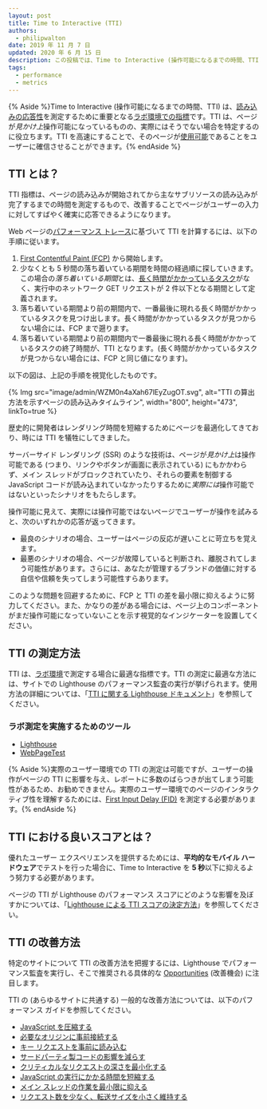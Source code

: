 ```yaml
---
layout: post
title: Time to Interactive (TTI)
authors:
  - philipwalton
date: 2019 年 11 月 7 日
updated: 2020 年 6 月 15 日
description: この投稿では、Time to Interactive (操作可能になるまでの時間、TTI) という指標について紹介し、その測定方法に関する説明を行います。
tags:
  - performance
  - metrics
---
```


{% Aside %}Time to Interactive (操作可能になるまでの時間、TTI) は、[読み込みの応答性](/user-centric-performance-metrics/#in-the-lab)を測定するために重要となる[ラボ環境での指標](/user-centric-performance-metrics/#types-of-metrics)です。TTI は、ページが*見かけ上*操作可能になっているものの、実際にはそうでない場合を特定するのに役立ちます。TTI を高速にすることで、そのページが[使用可能](/user-centric-performance-metrics/#in-the-lab)であることをユーザーに確信させることができます。{% endAside %}

## TTI とは？

TTI 指標は、ページの読み込みが開始されてから主なサブリソースの読み込みが完了するまでの時間を測定するもので、改善することでページがユーザーの入力に対してすばやく確実に応答できるようになります。

Web ページの[パフォーマンス トレース](https://developers.google.com/web/tools/chrome-devtools/evaluate-performance/reference)に基づいて TTI を計算するには、以下の手順に従います。

1. [First Contentful Paint (FCP)](/fcp/) から開始します。
2. 少なくとも 5 秒間の落ち着いている期間を時間の経過順に探していきます。この場合の*落ち着いている期間*とは、[長く時間がかかっているタスク](/custom-metrics/#long-tasks-api)がなく、実行中のネットワーク GET リクエストが 2 件以下となる期間として定義されます。
3. 落ち着いている期間より前の期間内で、一番最後に現れる長く時間がかかっているタスクを見つけ出します。長く時間がかかっているタスクが見つからない場合には、FCP まで遡ります。
4. 落ち着いている期間より前の期間内で一番最後に現れる長く時間がかかっているタスクの終了時間が、TTI となります。(長く時間がかかっているタスクが見つからない場合には、FCP と同じ値になります)。

以下の図は、上記の手順を視覚化したものです。

{% Img src="image/admin/WZM0n4aXah67lEyZugOT.svg", alt="TTI の算出方法を示すページの読み込みタイムライン", width="800", height="473", linkTo=true %}

歴史的に開発者はレンダリング時間を短縮するためにページを最適化してきており、時には TTI を犠牲にしてきました。

サーバーサイド レンダリング (SSR) のような技術は、ページが*見かけ上*は操作可能である (つまり、リンクやボタンが画面に表示されている) にもかかわらず、メイン スレッドがブロックされていたり、それらの要素を制御する JavaScript コードが読み込まれていなかったりするために*実際には*操作可能ではないといったシナリオをもたらします。

操作可能に見えて、実際には操作可能ではないページでユーザーが操作を試みると、次のいずれかの応答が返ってきます。

- 最良のシナリオの場合、ユーザーはページの反応が遅いことに苛立ちを覚えます。
- 最悪のシナリオの場合、ページが故障していると判断され、離脱されてしまう可能性があります。さらには、あなたが管理するブランドの価値に対する自信や信頼を失ってしまう可能性すらあります。

このような問題を回避するために、FCP と TTI の差を最小限に抑えるように努力してください。また、かなりの差がある場合には、ページ上のコンポーネントがまだ操作可能になっていないことを示す視覚的なインジケーターを設置してください。

## TTI の測定方法

TTI は、[ラボ環境](/user-centric-performance-metrics/#in-the-lab)で測定する場合に最適な指標です。TTI の測定に最適な方法には、サイトでの Lighthouse のパフォーマンス監査の実行が挙げられます。使用方法の詳細については、「[TTI に関する Lighthouse ドキュメント](/interactive/)」を参照してください。

### ラボ測定を実施するためのツール

- [Lighthouse](https://developers.google.com/web/tools/lighthouse/)
- [WebPageTest](https://www.webpagetest.org/)

{% Aside %}実際のユーザー環境での TTI の測定は可能ですが、ユーザーの操作がページの TTI に影響を与え、レポートに多数のばらつきが出てしまう可能性があるため、お勧めできません。実際のユーザー環境でのページのインタラクティブ性を理解するためには、[First Input Delay (FID)](/fid/) を測定する必要があります。{% endAside %}

## TTI における良いスコアとは？

優れたユーザー エクスペリエンスを提供するためには、**平均的なモバイル ハードウェア**でテストを行った場合に、Time to Interactive を **5 秒**以下に抑えるよう努力する必要があります。

ページの TTI が Lighthouse のパフォーマンス スコアにどのような影響を及ぼすかについては、「[Lighthouse による TTI スコアの決定方法](/interactive/#how-lighthouse-determines-your-tti-score)」を参照してください。

## TTI の改善方法

特定のサイトについて TTI の改善方法を把握するには、Lighthouse でパフォーマンス監査を実行し、そこで推奨される具体的な [Opportunities](/lighthouse-performance/#opportunities) (改善機会) に注目します。

TTI の (あらゆるサイトに共通する) 一般的な改善方法については、以下のパフォーマンス ガイドを参照してください。

- [JavaScript を圧縮する](/unminified-javascript/)
- [必要なオリジンに事前接続する](/uses-rel-preconnect/)
- [キー リクエストを事前に読み込む](/uses-rel-preload/)
- [サードパーティ製コードの影響を減らす](/third-party-summary/)
- [クリティカルなリクエストの深さを最小化する](/critical-request-chains/)
- [JavaScript の実行にかかる時間を短縮する](/bootup-time/)
- [メイン スレッドの作業を最小限に抑える](/mainthread-work-breakdown/)
- [リクエスト数を少なく、転送サイズを小さく維持する](/resource-summary/)
